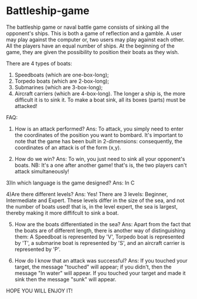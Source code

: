 # Battleship-game
The battleship game or naval battle game consists of sinking all the opponent's ships. This is both a game of reflection and a gamble. A user may play against the computer or, two users may play against each other. All the players have an equal number of ships. At the beginning of the game, they are given the possibility to position their boats as they wish.

There are 4 types of boats:
1) Speedboats (which are one-box-long);
2) Torpedo boats (which are 2-box-long);
3) Submarines (which are 3-box-long);
4) Aircraft carriers (which are 4-box-long).
The longer a ship is, the more difficult it is to sink it. To make a boat sink, all its boxes (parts) must be attacked!

FAQ:


1) How is an attack performed?
Ans: To attack, you simply need to enter the coordinates of the position you want to bombard. It's important to note that the game has been built in 2-dimensions: consequently, the coordinates of an attack is of the form (x,y).

2) How do we win?
Ans: To win, you just need to sink all your opponent's boats.
NB: It's a one after another game! that's is, the two players can't attack simultaneously!

3)In which language is the game designed?
Ans: In C

4)Are there different levels?
Ans: Yes! There are 3 levels: Beginner, Intermediate and Expert. These levels differ in the size of the sea, and not the number of boats used! that is, in the level expert, the sea is largest, thereby making it more diffifcult to sink a boat.

5) How are the boats differentiated in the sea?
Ans: Apart from the fact that the boats are of different length, there is another way of distinguishing them: A Speedboat is represented by 'V', Torpedo boat is represented by 'T', a submarine boat is represented by 'S', and an aircraft carrier is represented by 'P'.

6) How do I know that an attack was successful?
Ans: If you touched your target, the message "touched" will appear; if you didn't, then the message "In water" will appear. If you touched your target and made it sink then the message "sunk" will appear.

HOPE YOU WILL ENJOY IT!
